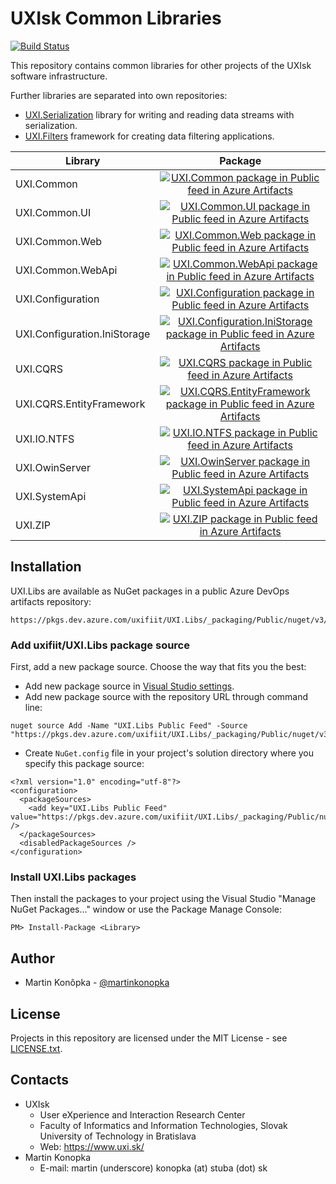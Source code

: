 # UXIsk Common Libraries

[![Build Status](https://dev.azure.com/uxifiit/Libs/_apis/build/status/uxifiit.UXI.Libs?branchName=master)](https://dev.azure.com/uxifiit/Libs/_build/latest?definitionId=3&branchName=master)

This repository contains common libraries for other projects of the UXIsk software infrastructure. 

Further libraries are separated into own repositories:
* [UXI.Serialization](https://github.com/uxifiit/UXI.Serialization) library for writing and reading data streams with serialization.
* [UXI.Filters](https://github.com/uxifiit/Filters) framework for creating data filtering applications.

|Library |Package|
|--------|:-----:|
|UXI.Common|[![UXI.Common package in Public feed in Azure Artifacts](https://feeds.dev.azure.com/uxifiit/875e4574-b18a-49ff-8cf1-55b220af2355/_apis/public/Packaging/Feeds/f25beb4b-f7d5-4466-9073-a54052469941/Packages/385cfeb3-5bf6-4a3a-babf-39cadd1e1b91/Badge)](https://dev.azure.com/uxifiit/UXI.Libs/_packaging?_a=package&feed=f25beb4b-f7d5-4466-9073-a54052469941&package=385cfeb3-5bf6-4a3a-babf-39cadd1e1b91&preferRelease=true)|
|UXI.Common.UI|[![UXI.Common.UI package in Public feed in Azure Artifacts](https://feeds.dev.azure.com/uxifiit/875e4574-b18a-49ff-8cf1-55b220af2355/_apis/public/Packaging/Feeds/f25beb4b-f7d5-4466-9073-a54052469941/Packages/38bcafab-cc37-49de-879a-9be0be6927d4/Badge)](https://dev.azure.com/uxifiit/UXI.Libs/_packaging?_a=package&feed=f25beb4b-f7d5-4466-9073-a54052469941&package=38bcafab-cc37-49de-879a-9be0be6927d4&preferRelease=true)
|UXI.Common.Web|[![UXI.Common.Web package in Public feed in Azure Artifacts](https://feeds.dev.azure.com/uxifiit/875e4574-b18a-49ff-8cf1-55b220af2355/_apis/public/Packaging/Feeds/f25beb4b-f7d5-4466-9073-a54052469941/Packages/60412779-4cf4-42b6-96f2-094636ff32c8/Badge)](https://dev.azure.com/uxifiit/UXI.Libs/_packaging?_a=package&feed=f25beb4b-f7d5-4466-9073-a54052469941&package=60412779-4cf4-42b6-96f2-094636ff32c8&preferRelease=true)|
|UXI.Common.WebApi|[![UXI.Common.WebApi package in Public feed in Azure Artifacts](https://feeds.dev.azure.com/uxifiit/875e4574-b18a-49ff-8cf1-55b220af2355/_apis/public/Packaging/Feeds/f25beb4b-f7d5-4466-9073-a54052469941/Packages/8b9ef362-c6ef-46f4-a919-0d3a1f5c1dd4/Badge)](https://dev.azure.com/uxifiit/UXI.Libs/_packaging?_a=package&feed=f25beb4b-f7d5-4466-9073-a54052469941&package=8b9ef362-c6ef-46f4-a919-0d3a1f5c1dd4&preferRelease=true)|
|UXI.Configuration|[![UXI.Configuration package in Public feed in Azure Artifacts](https://feeds.dev.azure.com/uxifiit/875e4574-b18a-49ff-8cf1-55b220af2355/_apis/public/Packaging/Feeds/f25beb4b-f7d5-4466-9073-a54052469941/Packages/a36d40b3-ac10-49f4-a422-1a4ed167269d/Badge)](https://dev.azure.com/uxifiit/UXI.Libs/_packaging?_a=package&feed=f25beb4b-f7d5-4466-9073-a54052469941&package=a36d40b3-ac10-49f4-a422-1a4ed167269d&preferRelease=true)|
|UXI.Configuration.IniStorage|[![UXI.Configuration.IniStorage package in Public feed in Azure Artifacts](https://feeds.dev.azure.com/uxifiit/875e4574-b18a-49ff-8cf1-55b220af2355/_apis/public/Packaging/Feeds/f25beb4b-f7d5-4466-9073-a54052469941/Packages/2b44ad70-5bb8-4e6e-862b-ef7b1a3c20e3/Badge)](https://dev.azure.com/uxifiit/UXI.Libs/_packaging?_a=package&feed=f25beb4b-f7d5-4466-9073-a54052469941&package=2b44ad70-5bb8-4e6e-862b-ef7b1a3c20e3&preferRelease=true)|
|UXI.CQRS|[![UXI.CQRS package in Public feed in Azure Artifacts](https://feeds.dev.azure.com/uxifiit/875e4574-b18a-49ff-8cf1-55b220af2355/_apis/public/Packaging/Feeds/f25beb4b-f7d5-4466-9073-a54052469941/Packages/945aa2d3-8c21-4755-ab7d-5c3e8cfd6e69/Badge)](https://dev.azure.com/uxifiit/UXI.Libs/_packaging?_a=package&feed=f25beb4b-f7d5-4466-9073-a54052469941&package=945aa2d3-8c21-4755-ab7d-5c3e8cfd6e69&preferRelease=true)|
|UXI.CQRS.EntityFramework|[![UXI.CQRS.EntityFramework package in Public feed in Azure Artifacts](https://feeds.dev.azure.com/uxifiit/875e4574-b18a-49ff-8cf1-55b220af2355/_apis/public/Packaging/Feeds/f25beb4b-f7d5-4466-9073-a54052469941/Packages/ba693f0c-a918-4310-8d50-4dcac918d166/Badge)](https://dev.azure.com/uxifiit/UXI.Libs/_packaging?_a=package&feed=f25beb4b-f7d5-4466-9073-a54052469941&package=ba693f0c-a918-4310-8d50-4dcac918d166&preferRelease=true)|
|UXI.IO.NTFS|[![UXI.IO.NTFS package in Public feed in Azure Artifacts](https://feeds.dev.azure.com/uxifiit/875e4574-b18a-49ff-8cf1-55b220af2355/_apis/public/Packaging/Feeds/f25beb4b-f7d5-4466-9073-a54052469941/Packages/5ed8a070-3068-480e-b053-45319e253b4f/Badge)](https://dev.azure.com/uxifiit/UXI.Libs/_packaging?_a=package&feed=f25beb4b-f7d5-4466-9073-a54052469941&package=5ed8a070-3068-480e-b053-45319e253b4f&preferRelease=true)|
|UXI.OwinServer|[![UXI.OwinServer package in Public feed in Azure Artifacts](https://feeds.dev.azure.com/uxifiit/875e4574-b18a-49ff-8cf1-55b220af2355/_apis/public/Packaging/Feeds/f25beb4b-f7d5-4466-9073-a54052469941/Packages/bbca4185-3e9c-473d-b612-38c86294456d/Badge)](https://dev.azure.com/uxifiit/UXI.Libs/_packaging?_a=package&feed=f25beb4b-f7d5-4466-9073-a54052469941&package=bbca4185-3e9c-473d-b612-38c86294456d&preferRelease=true)|
|UXI.SystemApi|[![UXI.SystemApi package in Public feed in Azure Artifacts](https://feeds.dev.azure.com/uxifiit/875e4574-b18a-49ff-8cf1-55b220af2355/_apis/public/Packaging/Feeds/f25beb4b-f7d5-4466-9073-a54052469941/Packages/f521cfcf-5942-45c9-a9d3-6a2bf6c51c39/Badge)](https://dev.azure.com/uxifiit/UXI.Libs/_packaging?_a=package&feed=f25beb4b-f7d5-4466-9073-a54052469941&package=f521cfcf-5942-45c9-a9d3-6a2bf6c51c39&preferRelease=true)|
|UXI.ZIP|[![UXI.ZIP package in Public feed in Azure Artifacts](https://feeds.dev.azure.com/uxifiit/875e4574-b18a-49ff-8cf1-55b220af2355/_apis/public/Packaging/Feeds/f25beb4b-f7d5-4466-9073-a54052469941/Packages/d90069dd-557d-4103-9afb-ad50b680ad28/Badge)](https://dev.azure.com/uxifiit/UXI.Libs/_packaging?_a=package&feed=f25beb4b-f7d5-4466-9073-a54052469941&package=d90069dd-557d-4103-9afb-ad50b680ad28&preferRelease=true)|

## Installation

UXI.Libs are available as NuGet packages in a public Azure DevOps artifacts repository:
```
https://pkgs.dev.azure.com/uxifiit/UXI.Libs/_packaging/Public/nuget/v3/index.json
```

### Add uxifiit/UXI.Libs package source
First, add a new package source. Choose the way that fits you the best:
* Add new package source in [Visual Studio settings](https://docs.microsoft.com/en-us/azure/devops/artifacts/nuget/consume?view=azure-devops).
* Add new package source with the repository URL through command line:
```
nuget source Add -Name "UXI.Libs Public Feed" -Source "https://pkgs.dev.azure.com/uxifiit/UXI.Libs/_packaging/Public/nuget/v3/index.json"
```
* Create `NuGet.config` file in your project's solution directory where you specify this package source:

```
<?xml version="1.0" encoding="utf-8"?>
<configuration>
  <packageSources>
    <add key="UXI.Libs Public Feed" value="https://pkgs.dev.azure.com/uxifiit/UXI.Libs/_packaging/Public/nuget/v3/index.json" />
  </packageSources>
  <disabledPackageSources />
</configuration>
```

### Install UXI.Libs packages

Then install the packages to your project using the Visual Studio "Manage NuGet Packages..." window or use the Package Manage Console:
```
PM> Install-Package <Library>
```


## Author

* Martin Konôpka - [@martinkonopka](https://github.com/martinkonopka)


## License

Projects in this repository are licensed under the MIT License - see [LICENSE.txt](LICENSE.txt).


## Contacts

* UXIsk
  * User eXperience and Interaction Research Center
  * Faculty of Informatics and Information Technologies, Slovak University of Technology in Bratislava
  * Web: https://www.uxi.sk/
* Martin Konopka
  * E-mail: martin (underscore) konopka (at) stuba (dot) sk
